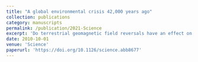 ```yaml
---
title: "A global environmental crisis 42,000 years ago"
collection: publications
category: manuscripts
permalink: /publication/2021-Science
excerpt: 'Do terrestrial geomagnetic field reversals have an effect on Earth's climate?'
date: 2010-10-01
venue: 'Science'
paperurl: 'https://doi.org/10.1126/science.abb8677'
---
```


